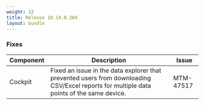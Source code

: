 ```yaml
---
weight: 32
title: Release 10.14.0.204
layout: bundle
---
```


<!--14.0.0.183 - 14.0.0.204-->

### Fixes

<div><table ><colgroup>
<col style="width: 15%;"><col style="width: 70%;"><col style="width: 15%;"></colgroup>
<thead><tr>
<th>
Component</th>
<th>
Description</th>
<th>
Issue</th>
</tr>
</thead><tbody>

<tr>
<td>Cockpit</td>
<td>Fixed an issue in the data explorer that prevented users from downloading CSV/Excel reports for multiple data points of the same device.</td>
<td>MTM-47517</td>
</tr>

</tbody></table></div>
